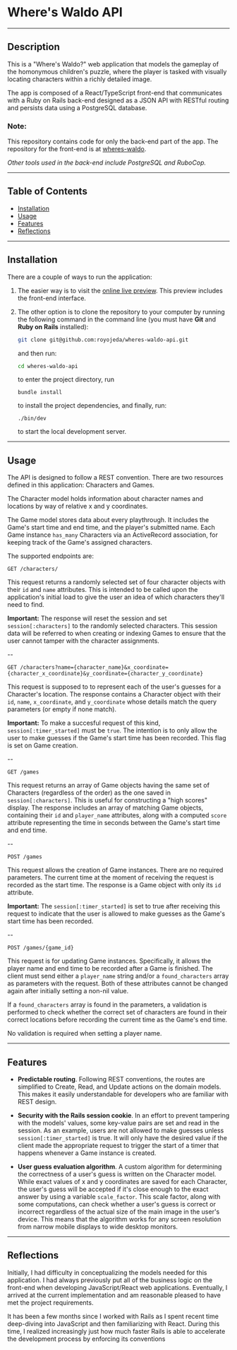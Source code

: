 # Where's Waldo API

---

## Description

This is a "Where's Waldo?" web application that models the gameplay of the homonymous children's puzzle, where the player is tasked with visually locating characters within a richly detailed image.

The app is composed of a React/TypeScript front-end that communicates with a Ruby on Rails back-end designed as a JSON API with RESTful routing and persists data using a PostgreSQL database.

### **Note:**

This repository contains code for only the back-end part of the app. The repository for the front-end is at [wheres-waldo](https://github.com/royojeda/wheres-waldo).

_Other tools used in the back-end include PostgreSQL and RuboCop._

---

## Table of Contents

- [Installation](#installation)
- [Usage](#usage)
- [Features](#features)
- [Reflections](#reflections)

---

## Installation

There are a couple of ways to run the application:

1. The easier way is to visit the [online live preview](https://waldo.fly.dev/). This preview includes the front-end interface.

2. The other option is to clone the repository to your computer by running the following command in the command line (you must have **Git** and **Ruby on Rails** installed):

   ```bash
   git clone git@github.com:royojeda/wheres-waldo-api.git
   ```

   and then run:

   ```bash
   cd wheres-waldo-api
   ```

   to enter the project directory, run

   ```
   bundle install
   ```

   to install the project dependencies, and finally, run:

   ```
   ./bin/dev
   ```

   to start the local development server.

---

## Usage

The API is designed to follow a REST convention. There are two resources defined in this application: Characters and Games.

The Character model holds information about character names and locations by way of relative x and y coordinates.

The Game model stores data about every playthrough. It includes the Game's start time and end time, and the player's submitted name. Each Game instance `has_many` Characters via an ActiveRecord association, for keeping track of the Game's assigned characters.

The supported endpoints are:

```
GET /characters/
```

This request returns a randomly selected set of four character objects with their `id` and `name` attributes. This is intended to be called upon the application's initial load to give the user an idea of which characters they'll need to find.

**Important:** The response will reset the session and set `session[:characters]` to the randomly selected characters. This session data will be referred to when creating or indexing Games to ensure that the user cannot tamper with the character assignments.

--

```
GET /characters?name={character_name}&x_coordinate={character_x_coordinate}&y_coordinate={character_y_coordinate}
```

This request is supposed to to represent each of the user's guesses for a Character's location. The response contains a Character object with their `id`, `name`, `x_coordinate`, and `y_coordinate` whose details match the query parameters (or empty if none match).

**Important:** To make a succesful request of this kind, `session[:timer_started]` must be `true`. The intention is to only allow the user to make guesses if the Game's start time has been recorded. This flag is set on Game creation.

--

```
GET /games
```

This request returns an array of Game objects having the same set of Characters (regardless of the order) as the one saved in `session[:characters]`. This is useful for constructing a "high scores" display. The response includes an array of matching Game objects, containing their `id` and `player_name` attributes, along with a computed `score` attribute representing the time in seconds between the Game's start time and end time.

--

```
POST /games
```

This request allows the creation of Game instances. There are no required parameters. The current time at the moment of receiving the request is recorded as the start time. The response is a Game object with only its `id` attribute.

**Important:** The `session[:timer_started]` is set to true after receiving this request to indicate that the user is allowed to make guesses as the Game's start time has been recorded.

--

```
POST /games/{game_id}
```

This request is for updating Game instances. Specifically, it allows the player name and end time to be recorded after a Game is finished. The client must send either a `player_name` string and/or a `found_characters` array as parameters with the request. Both of these attributes cannot be changed again after initially setting a non-nil value.

If a `found_characters` array is found in the parameters, a validation is performed to check whether the correct set of characters are found in their correct locations before recording the current time as the Game's end time.

No validation is required when setting a player name.

---

## Features

- **Predictable routing**. Following REST conventions, the routes are simplified to Create, Read, and Update actions on the domain models. This makes it easily understandable for developers who are familiar with REST design.

- **Security with the Rails session cookie**. In an effort to prevent tampering with the models' values, some key-value pairs are set and read in the session. As an example, users are not allowed to make guesses unless `session[:timer_started]` is true. It will only have the desired value if the client made the appropriate request to trigger the start of a timer that happens whenever a Game instance is created.

- **User guess evaluation algorithm**. A custom algorithm for determining the correctness of a user's guess is written on the Character model. While exact values of x and y coordinates are saved for each Character, the user's guess will be accepted if it's close enough to the exact answer by using a variable `scale_factor`. This scale factor, along with some computations, can check whether a user's guess is correct or incorrect regardless of the actual size of the main image in the user's device. This means that the algorithm works for any screen resolution from narrow mobile displays to wide desktop monitors.

---

## Reflections

Initially, I had difficulty in conceptualizing the models needed for this application. I had always previously put all of the business logic on the front-end when developing JavaScript/React web applications. Eventually, I arrived at the current implementation and am reasonable pleased to have met the project requirements.

It has been a few months since I worked with Rails as I spent recent time deep-diving into JavaScript and then familiarizing with React. During this time, I realized increasingly just how much faster Rails is able to accelerate the development process by enforcing its conventions
